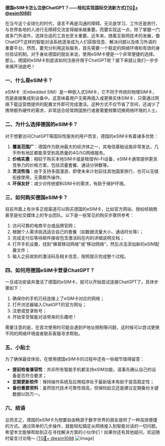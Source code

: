 **德国eSIM卡怎么注册ChatGPT？——轻松实现国际交流新方式[[TG💪+ @esim1088](https://t.me/s/esim1088)]**

在当今这个全球化的时代，语言不再是沟通的障碍。无论是学习、工作还是旅行，与世界各地的人进行无障碍交流变得越来越重要。而要实现这一点，除了掌握一门或多门外语外，选择合适的工具也至关重要。近年来，随着互联网技术的发展，像ChatGPT这样的智能对话系统逐渐成为人们获取信息、解决问题以及练习外语的重要平台。然而，要充分利用这些服务，首先需要一个稳定的网络环境和有效的身份验证机制。对于身处德国的朋友来说，使用eSIM卡便是一个非常便捷的选择。那么，德国的eSIM卡到底该如何注册并用于ChatGPT呢？接下来就让我们一步步来揭开谜底吧！

### 一、什么是eSIM卡？

eSIM卡（Embedded SIM）是一种嵌入式SIM卡，它不同于传统的物理SIM卡，而是直接集成到设备中。这意味着用户无需再插入或更换实体SIM卡，只需通过网络下载运营商提供的配置文件即可完成激活。这种方式不仅节省了空间，还减少了携带额外硬件的需求，非常适合经常跨国旅行或者需要频繁切换网络环境的人士。

### 二、为什么选择德国的eSIM卡？

对于想要访问ChatGPT等国际性服务的用户而言，德国的eSIM卡有着诸多优势：

1. **覆盖范围广**：德国作为欧洲最大的经济体之一，其电信基础设施非常发达，几乎所有地区都能享受到高质量的4G/5G网络服务。
2. **价格实惠**：相较于购买本地SIM卡或是租借Wi-Fi设备，eSIM卡通常提供更具竞争力的价格方案，包括流量套餐、通话分钟数等。
3. **灵活性强**：由于支持多国漫游，即使未来计划前往其他国家旅行，也可以无缝衔接使用，无需额外操作。
4. **环保友好**：减少对传统塑料SIM卡的需求，有助于保护环境。

### 三、如何购买德国eSIM卡？

目前市面上有许多正规渠道可以购买德国的eSIM卡，比如官方网站、授权经销商甚至是社交媒体上的专业团队。以下是一些常见的购买步骤供参考：

1. 访问可靠的电商平台或品牌官网；
2. 根据个人需求挑选适合自己的套餐（如数据流量大小、通话时长等）；
3. 完成支付后等待邮件接收包含激活码在内的详细说明文档；
4. 打开手机设置，找到“蜂窝移动网络”或“移动网络”，然后点击添加新的eSIM配置文件；
5. 输入之前收到的激活码及相关信息，按照提示完成整个过程。

### 四、如何用德国eSIM卡登录ChatGPT？

一旦成功安装并激活了德国的eSIM卡，就可以开始尝试连接ChatGPT了。具体步骤如下：

1. 确保你的手机已经连接上了eSIM卡对应的网络；
2. 打开浏览器输入ChatGPT的官方网址；
3. 注册或登录账号；
4. 开始享受智能对话带来的乐趣吧！

需要注意的是，在首次使用时可能会遇到IP地址限制等问题，这时候可以尝试更换不同的网络环境或者联系客服寻求帮助。

### 五、小贴士

为了确保最佳体验，在使用德国eSIM卡的过程中还有一些细节值得留意：

- **提前检查兼容性**：并非所有智能手机都支持eSIM功能，请事先确认自己的设备是否符合要求；
- **定期更新软件**：保持操作系统及应用程序处于最新版本有助于提高稳定性；
- **备份重要资料**：虽然现代技术可靠性很高，但保险起见还是建议定期备份关键数据以防万一。

### 六、结语

总而言之，德国的eSIM卡为想要自由畅游于数字世界的朋友提供了一种高效便捷的方式。通过简单的几步操作，就能轻松搞定从网络接入到智能对话的一切问题。希望本文能够帮助到正在寻找解决方案的小伙伴们！如果你还有其他疑问，欢迎随时留言讨论哦～ [[TG💪+ @esim1088](https://t.me/s/esim1088) ![Image](https://i.postimg.cc/4NQfJmqS/Snipaste-2025-05-13-00-14-12.png)]